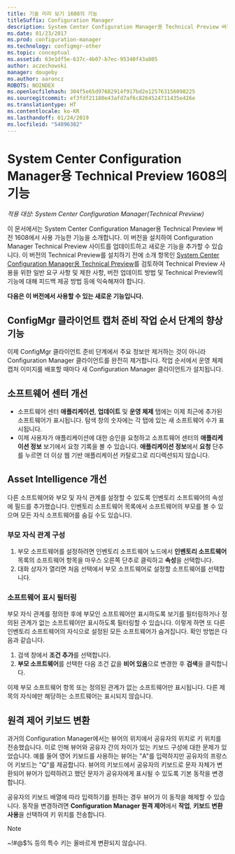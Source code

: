 ```yaml
---
title: 기술 미리 보기 1608의 기능
titleSuffix: Configuration Manager
description: System Center Configuration Manager용 Technical Preview 버전 1608에서 사용 가능한 기능에 대해 알아봅니다.
ms.date: 01/23/2017
ms.prod: configuration-manager
ms.technology: configmgr-other
ms.topic: conceptual
ms.assetid: 63e1df5e-637c-4b07-b7ec-95340f43a805
author: aczechowski
manager: dougeby
ms.author: aaroncz
ROBOTS: NOINDEX
ms.openlocfilehash: 304f5e65d97682914f917bd2e125763156098225
ms.sourcegitcommit: ef3fdf21180e43afd7af6c8264524711435e426e
ms.translationtype: HT
ms.contentlocale: ko-KR
ms.lasthandoff: 01/24/2019
ms.locfileid: "54896382"
---
```

# <a name="capabilities-in-technical-preview-1608-for-system-center-configuration-manager"></a>System Center Configuration Manager용 Technical Preview 1608의 기능

*적용 대상: System Center Configuration Manager(Technical Preview)*

이 문서에서는 System Center Configuration Manager용 Technical Preview 버전 1608에서 사용 가능한 기능을 소개합니다. 이 버전을 설치하여 Configuration Manager Technical Preview 사이트를 업데이트하고 새로운 기능을 추가할 수 있습니다.      이 버전의 Technical Preview를 설치하기 전에 소개 항목인 [System Center Configuration Manager용 Technical Preview](../../core/get-started/technical-preview.md)를 검토하여 Technical Preview 사용을 위한 일반 요구 사항 및 제한 사항, 버전 업데이트 방법 및 Technical Preview의 기능에 대해 피드백 제공 방법 등에 익숙해져야 합니다.    


**다음은 이 버전에서 사용할 수 있는 새로운 기능입니다.**  




##  <a name="improvements-to-the-prepare-configmgr-client-for-capture-task-sequence-step"></a>ConfigMgr 클라이언트 캡처 준비 작업 순서 단계의 향상 기능  
이제 ConfigMgr 클라이언트 준비 단계에서 주요 정보만 제거하는 것이 아니라 Configuration Manager 클라이언트를 완전히 제거합니다. 작업 순서에서 운영 체제 캡처 이미지를 배포할 때마다 새 Configuration Manager 클라이언트가 설치됩니다.  


## <a name="improvements-to-software-center"></a>소프트웨어 센터 개선
* 소프트웨어 센터 **애플리케이션**, **업데이트** 및 **운영 체제** 탭에는 이제 최근에 추가된 소프트웨어가 표시됩니다. 탐색 창의 숫자에는 각 탭에 있는 새 소프트웨어 수가 표시됩니다.
* 이제 사용자가 애플리케이션에 대한 승인을 요청하고 소프트웨어 센터의 **애플리케이션 정보** 보기에서 요청 기록을 볼 수 있습니다. **애플리케이션 정보**에서 **요청** 단추를 누르면 더 이상 웹 기반 애플리케이션 카탈로그로 리디렉션되지 않습니다.

## <a name="improvements-to-asset-intelligence"></a>Asset Intelligence 개선
다른 소프트웨어와 부모 및 자식 관계를 설정할 수 있도록 인벤토리 소프트웨어의 속성에 필드를 추가했습니다. 인벤토리 소프트웨어 목록에서 소프트웨어의 부모를 볼 수 있으며 모든 자식 소프트웨어를 숨길 수도 있습니다.

### <a name="configure-a-parent-to-child-relationship"></a>부모 자식 관계 구성
  1. 부모 소프트웨어를 설정하려면 인벤토리 소프트웨어 노드에서 **인벤토리 소프트웨어** 목록의 소프트웨어 항목을 마우스 오른쪽 단추로 클릭하고 **속성**을 선택합니다.
  2. 대화 상자가 열리면 처음 선택에서 부모 소프트웨어로 설정할 소프트웨어를 선택합니다.

### <a name="filter-the-software-display"></a>소프트웨어 표시 필터링
부모 자식 관계를 정의한 후에 부모인 소프트웨어만 표시하도록 보기를 필터링하거나 정의된 관계가 없는 소프트웨어만 표시하도록 필터링할 수 있습니다. 이렇게 하면 또 다른 인벤토리 소프트웨어의 자식으로 설정된 모든 소프트웨어가 숨겨집니다. 확인 방법은 다음과 같습니다.
   1.   검색 창에서 **조건 추가**를 선택합니다.
   2. **부모 소프트웨어**를 선택한 다음 조건 값을 **비어 있음**으로 변경한 후 **검색**을 클릭합니다.

이제 부모 소프트웨어 항목 또는 정의된 관계가 없는 소프트웨어만 표시됩니다. 다른 제목의 자식에만 해당하는 소프트웨어는 표시되지 않습니다.

## <a name="remote-control-keyboard-translation"></a>원격 제어 키보드 변환
과거의 Configuration Manager에서는 뷰어의 위치에서 공유자의 위치로 키 위치를 전송했습니다. 이로 인해 뷰어와 공유자 간의 차이가 있는 키보드 구성에 대한 문제가 있었습니다. 예를 들어 영어 키보드를 사용하는 뷰어는 "A"를 입력하지만 공유자의 프랑스어 키보드는 "Q"를 제공합니다. 뷰어의 키보드에서 공유자의 키보드로 문자 자체가 변환되어 뷰어가 입력하려고 했던 문자가 공유자에게 표시될 수 있도록 기본 동작을 변경합니다.

공유자의 키보드 배열에 따라 입력하기를 원하는 경우 뷰어가 이 동작을 해제할 수 있습니다. 동작을 변경하려면 **Configuration Manager 원격 제어**에서 **작업**, **키보드 변환 사용**을 선택하여 키 위치를 전송합니다.

> [!NOTE]
>
> ~!#@$% 등의 특수 키는 올바르게 변환되지 않습니다.
